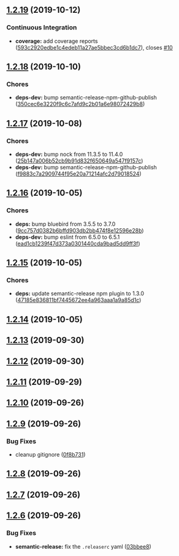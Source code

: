 ## [1.2.19](https://github.com/oleg-koval/trembita/compare/v1.2.18...v1.2.19) (2019-10-12)


### Continuous Integration

* **coverage:** add coverage reports ([593c2920edbe1c4edeb11a27ae5bbec3cd6b1dc7](https://github.com/oleg-koval/trembita/commit/593c2920edbe1c4edeb11a27ae5bbec3cd6b1dc7)), closes [#10](https://github.com/oleg-koval/trembita/issues/10)

## [1.2.18](https://github.com/oleg-koval/trembita/compare/v1.2.17...v1.2.18) (2019-10-10)


### Chores

* **deps-dev:** bump semantic-release-npm-github-publish ([350cec6e3220f9c6c7afd9c2b01a6e98072429b8](https://github.com/oleg-koval/trembita/commit/350cec6e3220f9c6c7afd9c2b01a6e98072429b8))

## [1.2.17](https://github.com/oleg-koval/trembita/compare/v1.2.16...v1.2.17) (2019-10-08)


### Chores

* **deps-dev:** bump nock from 11.3.5 to 11.4.0 ([25b147a006b52cb9b91d832f650649a547f9157c](https://github.com/oleg-koval/trembita/commit/25b147a006b52cb9b91d832f650649a547f9157c))
* **deps-dev:** bump semantic-release-npm-github-publish ([f9883c7a2909744f95e20a71214afc2d79018524](https://github.com/oleg-koval/trembita/commit/f9883c7a2909744f95e20a71214afc2d79018524))

## [1.2.16](https://github.com/oleg-koval/trembita/compare/v1.2.15...v1.2.16) (2019-10-05)


### Chores

* **deps:** bump bluebird from 3.5.5 to 3.7.0 ([9cc757d0382b6bffd903db2bb474f8e12596e28b](https://github.com/oleg-koval/trembita/commit/9cc757d0382b6bffd903db2bb474f8e12596e28b))
* **deps-dev:** bump eslint from 6.5.0 to 6.5.1 ([ead1cb1239f47d373a0301440cda9bad5dd9ff3f](https://github.com/oleg-koval/trembita/commit/ead1cb1239f47d373a0301440cda9bad5dd9ff3f))

## [1.2.15](https://github.com/oleg-koval/trembita/compare/v1.2.14...v1.2.15) (2019-10-05)


### Chores

* **deps:** update semantic-release npm plugin to 1.3.0 ([47185e836811bf7445672ee4a963aaa1a9a85d1c](https://github.com/oleg-koval/trembita/commit/47185e836811bf7445672ee4a963aaa1a9a85d1c))

## [1.2.14](https://github.com/oleg-koval/trembita/compare/v1.2.13...v1.2.14) (2019-10-05)

## [1.2.13](https://github.com/oleg-koval/trembita/compare/v1.2.12...v1.2.13) (2019-09-30)

## [1.2.12](https://github.com/oleg-koval/trembita/compare/v1.2.11...v1.2.12) (2019-09-30)

## [1.2.11](https://github.com/oleg-koval/trembita/compare/v1.2.10...v1.2.11) (2019-09-29)

## [1.2.10](https://github.com/oleg-koval/trembita/compare/v1.2.9...v1.2.10) (2019-09-26)

## [1.2.9](https://github.com/oleg-koval/trembita/compare/v1.2.8...v1.2.9) (2019-09-26)


### Bug Fixes

* cleanup gitignore ([0f8b731](https://github.com/oleg-koval/trembita/commit/0f8b731))

## [1.2.8](https://github.com/oleg-koval/trembita/compare/v1.2.7...v1.2.8) (2019-09-26)

## [1.2.7](https://github.com/oleg-koval/trembita/compare/v1.2.6...v1.2.7) (2019-09-26)

## [1.2.6](https://github.com/oleg-koval/trembita/compare/v1.2.5...v1.2.6) (2019-09-26)


### Bug Fixes

* **semantic-release:** fix the `.releaserc` yaml ([03bbee8](https://github.com/oleg-koval/trembita/commit/03bbee8))
